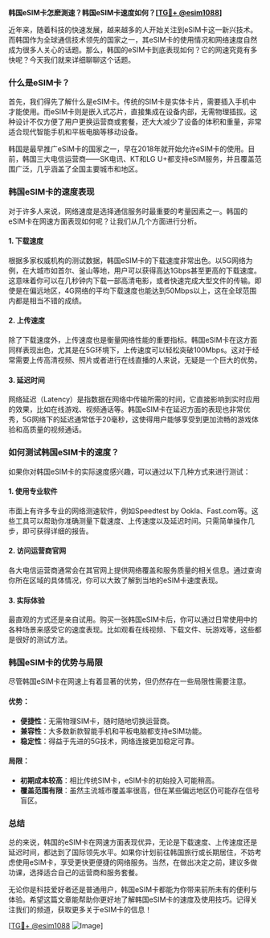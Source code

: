 **韩国eSIM卡怎麽測速？韩国eSIM卡速度如何？[[TG💪+ @esim1088](https://t.me/s/esim1088)]**

近年来，随着科技的快速发展，越来越多的人开始关注到eSIM卡这一新兴技术。而韩国作为全球通信技术领先的国家之一，其eSIM卡的使用情况和网络速度自然成为很多人关心的话题。那么，韩国的eSIM卡到底表现如何？它的网速究竟有多快呢？今天我们就来详细聊聊这个话题。

### 什么是eSIM卡？

首先，我们得先了解什么是eSIM卡。传统的SIM卡是实体卡片，需要插入手机中才能使用。而eSIM卡则是嵌入式芯片，直接集成在设备内部，无需物理插拔。这种设计不仅方便了用户更换运营商或套餐，还大大减少了设备的体积和重量，非常适合现代智能手机和平板电脑等移动设备。

韩国是最早推广eSIM卡的国家之一，早在2018年就开始允许eSIM卡的使用。目前，韩国三大电信运营商——SK电讯、KT和LG U+都支持eSIM服务，并且覆盖范围广泛，几乎涵盖了全国主要城市和地区。

### 韩国eSIM卡的速度表现

对于许多人来说，网络速度是选择通信服务时最重要的考量因素之一。韩国的eSIM卡在网速方面表现如何呢？让我们从几个方面进行分析。

#### 1. **下载速度**
根据多家权威机构的测试数据，韩国eSIM卡的下载速度非常出色。以5G网络为例，在大城市如首尔、釜山等地，用户可以获得高达1Gbps甚至更高的下载速度。这意味着你可以在几秒钟内下载一部高清电影，或者快速完成大型文件的传输。即使是在偏远地区，4G网络的平均下载速度也能达到50Mbps以上，这在全球范围内都是相当不错的成绩。

#### 2. **上传速度**
除了下载速度外，上传速度也是衡量网络性能的重要指标。韩国eSIM卡在这方面同样表现出色，尤其是在5G环境下，上传速度可以轻松突破100Mbps。这对于经常需要上传高清视频、照片或者进行在线直播的人来说，无疑是一个巨大的优势。

#### 3. **延迟时间**
网络延迟（Latency）是指数据在网络中传输所需的时间，它直接影响到实时应用的效果，比如在线游戏、视频通话等。韩国eSIM卡在延迟方面的表现也非常优秀，5G网络下的延迟通常低于20毫秒，这使得用户能够享受到更加流畅的游戏体验和高质量的视频通话。

### 如何测试韩国eSIM卡的速度？

如果你对韩国eSIM卡的实际速度感兴趣，可以通过以下几种方式来进行测试：

#### 1. **使用专业软件**
市面上有许多专业的网络测速软件，例如Speedtest by Ookla、Fast.com等。这些工具可以帮助你准确测量下载速度、上传速度以及延迟时间。只需简单操作几步，即可获得详细的报告。

#### 2. **访问运营商官网**
各大电信运营商通常会在其官网上提供网络覆盖和服务质量的相关信息。通过查询你所在区域的具体情况，你可以大致了解到当地的eSIM卡速度表现。

#### 3. **实际体验**
最直观的方式还是亲自试用。购买一张韩国eSIM卡后，你可以通过日常使用中的各种场景来感受它的速度表现。比如观看在线视频、下载文件、玩游戏等，这些都是很好的测试方法。

### 韩国eSIM卡的优势与局限

尽管韩国eSIM卡在网速上有着显著的优势，但仍然存在一些局限性需要注意。

#### 优势：
- **便捷性**：无需物理SIM卡，随时随地切换运营商。
- **兼容性**：大多数新款智能手机和平板电脑都支持eSIM功能。
- **稳定性**：得益于先进的5G技术，网络连接更加稳定可靠。

#### 局限：
- **初期成本较高**：相比传统SIM卡，eSIM卡的初始投入可能稍高。
- **覆盖范围有限**：虽然主流城市覆盖率很高，但在某些偏远地区仍可能存在信号盲区。

### 总结

总的来说，韩国的eSIM卡在网速方面表现优异，无论是下载速度、上传速度还是延迟时间，都达到了国际领先水平。如果你计划前往韩国旅行或长期居住，不妨考虑使用eSIM卡，享受更快更便捷的网络服务。当然，在做出决定之前，建议多做功课，选择适合自己的运营商和服务套餐。

无论你是科技爱好者还是普通用户，韩国eSIM卡都能为你带来前所未有的便利与体验。希望这篇文章能帮助你更好地了解韩国eSIM卡的速度及使用技巧。记得关注我们的频道，获取更多关于eSIM卡的信息！

[[TG💪+ @esim1088](https://t.me/s/esim1088) ![Image](https://i.postimg.cc/4NQfJmqS/Snipaste-2025-05-13-00-14-12.png)]